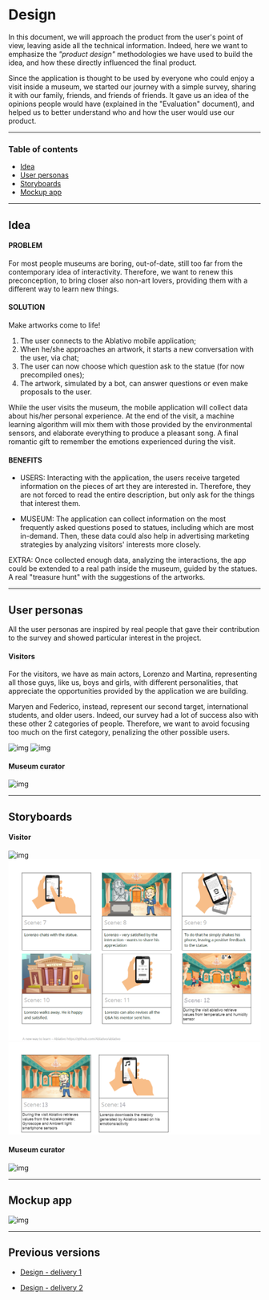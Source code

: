 # Design
In this document, we will approach the product from the user's point of view, leaving aside all the technical information. Indeed, here we want to emphasize the *"product design"* methodologies we have used to build the idea, and how these directly influenced the final product.

Since the application is thought to be used by everyone who could enjoy a visit inside a museum, we started our journey with a simple survey, sharing it with our family, friends, and friends of friends.
It gave us an idea of the opinions people would have (explained in the "Evaluation" document), and helped us to better understand who and how the user would use our product.

---
### Table of contents
* [Idea](#idea)
* [User personas](#up)
* [Storyboards](#story)
* [Mockup app](#mock)

---
## <a id="idea"></a>Idea

#### PROBLEM
For most people museums are boring, out-of-date, still too far from the contemporary idea of interactivity. 
Therefore, we want to renew this preconception, to bring closer also non-art lovers, providing them with a different way to learn new things.

#### SOLUTION
Make artworks come to life!
1. The user connects to the Ablativo mobile application;
2. When he/she approaches an artwork, it starts a new conversation with the user, via chat;
3. The user can now choose which question ask to the statue (for now precompiled ones);
4. The artwork, simulated by a bot, can answer questions or even make proposals to the user.

While the user visits the museum, the mobile application will collect data about his/her personal experience. At the end of the visit, a machine learning algorithm will mix them with those provided by the environmental sensors, and elaborate everything to produce a pleasant song. A final romantic gift to remember the emotions experienced during the visit. 


#### BENEFITS
- USERS: Interacting with the application, the users receive targeted information on the pieces of art they are interested in. 
Therefore, they are not forced to read the entire description, but only ask for the things that interest them. 


- MUSEUM: The application can collect information on the most frequently asked questions posed to statues, including which are most in-demand. 
	Then, these data could also help in advertising marketing strategies by analyzing visitors' interests more closely.

EXTRA: Once collected enough data, analyzing the interactions, the app could be extended to a real path inside the museum, guided by the statues. A real "treasure hunt" with the suggestions of the artworks.

---
## <a id="up"></a>User personas
All the user personas are inspired by real people that gave their contribution to the survey and showed particular interest in the project.

#### Visitors
For the visitors, we have as main actors, Lorenzo and Martina, representing all those guys, like us, boys and girls, with different personalities, that appreciate the opportunities provided by the application we are building.

Maryen and Federico, instead, represent our second target, international students, and older users. Indeed, our survey had a lot of success also with these other 2 categories of people. Therefore, we want to avoid focusing too much on the first category, penalizing the other possible users.

![img](./img/main_personas.png)
![img](./img/extend_personas.png)

#### Museum curator
![img](./img/paolo.png)

---
## <a id="story"></a>Storyboards

#### Visitor
![img](./img/storyboard_first_part.png)
![img](./img/storyboard_second_part2.png)
![img](./img/storyboard_3rd_part1.png)

#### Museum curator
![img](./img/storyboard2.png)

---
## <a id="mock"></a>Mockup app
![img](./img/mockup.png)

---
## Previous versions

* [Design - delivery 1](https://github.com/Ablativo/ablativo/blob/1st-delivery/Design.md)

* [Design - delivery 2](https://github.com/Ablativo/ablativo/blob/2nd-delivery/Design.md)
